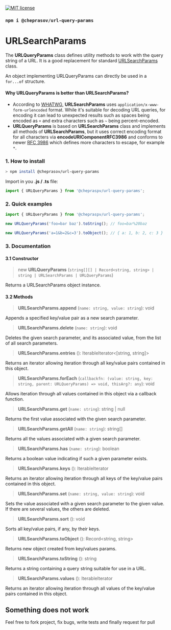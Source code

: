 [![MIT license](http://img.shields.io/badge/license-MIT-brightgreen.svg)](http://opensource.org/licenses/MIT)

### `npm i @cheprasov/url-query-params`

# URLSearchParams

The **URLQueryParams** class defines utility methods to work with the query string of a URL. It is a good replacement for standard [URLSearchParams](https://developer.mozilla.org/en-US/docs/Web/API/URLSearchParams) class.

An object implementing URLQueryParams can directly be used in a `for...of` structure.

#### Why **URLQueryParams** is better than **URLSearchParams**?
- According to [WHATWG](https://url.spec.whatwg.org/#interface-urlsearchparams), **URLSearchParams** uses `application/x-www-form-urlencoded` format. While it's suitable for decoding URL queries, for encoding it can lead to unexpected results such as spaces being encoded as `+` and extra characters such as `~` being percent-encoded.
- **URLQueryParams** is based on **URLSearchParams** class and implements all methods of **URLSearchParams**, but it uses correct encoding format for all characters via **encodeURIComponentRFC3986** and conforms to newer [RFC 3986](https://www.rfc-editor.org/rfc/rfc3986) which defines more characters to escape, for example `*`.

### 1. How to install

```bash
> npm install @cheprasov/url-query-params
```

Import in you **.js / .ts** file:
```javascript
import { URLQueryParams } from '@chepraspv/url-query-params';
```

### 2. Quick examples

```javascript
import { URLQueryParams } from '@chepraspv/url-query-params';

new URLQueryParams('foo=bar baz').toString(); // foo=bar%20baz

new URLQueryParams('a=1&b=2&c=3').toObject(); // { a: 1, b: 2, c: 3 }
```

### 3. Documentation

#### 3.1 Constructor
> new **URLQueryParams** (`string[][] | Record<string, string> | string | URLSearchParams | URLQueryParams`)

Returns a URLSearchParams object instance.

#### 3.2 Methods
> **URLSearchParams.append** (`name: string, value: string`): void

Appends a specified key/value pair as a new search parameter.

> **URLSearchParams.delete** (`name: string`): void

Deletes the given search parameter, and its associated value, from the list of all search parameters.  

> **URLSearchParams.entries** (): IterableIterator<[string, string]>

Returns an iterator allowing iteration through all key/value pairs contained in this object.

> **URLSearchParams.forEach** (`callbackfn: (value: string, key: string, parent: URLQueryParams) => void, thisArg?: any`): void
 
Allows iteration through all values contained in this object via a callback function.

> **URLSearchParams.get** (`name: string`): string | null

Returns the first value associated with the given search parameter.

> **URLSearchParams.getAll** (`name: string`): string[]

Returns all the values associated with a given search parameter.

> **URLSearchParams.has** (`name: string`): boolean

Returns a boolean value indicating if such a given parameter exists.

> **URLSearchParams.keys** (): IterableIterator<string>

Returns an iterator allowing iteration through all keys of the key/value pairs contained in this object.

> **URLSearchParams.set** (`name: string, value: string`): void

Sets the value associated with a given search parameter to the given value. If there are several values, the others are deleted.

> **URLSearchParams.sort** (): void

Sorts all key/value pairs, if any, by their keys.

> **URLSearchParams.toObject** (): Record<string, string>

Returns new object created from key/values params.

> **URLSearchParams.toString** (): string
 
Returns a string containing a query string suitable for use in a URL.

> **URLSearchParams.values** (): IterableIterator<string>

Returns an iterator allowing iteration through all values of the key/value pairs contained in this object.

## Something does not work

Feel free to fork project, fix bugs, write tests and finally request for pull
